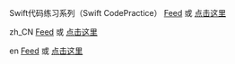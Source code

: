 Swift代码练习系列（Swift CodePractice）
[Feed](https://hdcola.github.io/cpfeed.json) 或 [点击这里](https://developer.apple.com/ul/sp0?url=https://hdcola.github.io/cpfeed.json)

zh_CN
[Feed](https://hdcola.github.io/cpzh_CN-feed.json) 或 [点击这里](https://developer.apple.com/ul/sp0?url=https://hdcola.github.io/cpzh_CN-feed.json)

en
[Feed](https://hdcola.github.io/cpen-feed.json) 或 [点击这里](https://developer.apple.com/ul/sp0?url=https://hdcola.github.io/cpen-feed.json)

